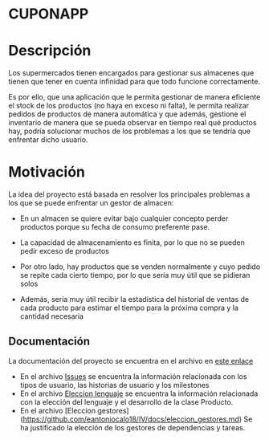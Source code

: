 
# CUPONAPP

  
  

# Descripción

Los supermercados tienen encargados para gestionar sus almacenes que tienen que tener en cuenta infinidad para que todo funcione correctamente.

Es por ello, que una aplicación que le permita gestionar de manera eficiente el stock de los productos (no haya en exceso ni falta), le permita realizar pedidos de productos de manera automática y que además, gestione el inventario de manera que se pueda observar en tiempo real qué productos hay, podría solucionar muchos de los problemas a los que se tendría que enfrentar dicho usuario.

  

# Motivación

La idea del proyecto está basada en resolver los principales problemas a los que se puede enfrentar un gestor de almacen:

- En un almacen se quiere evitar bajo cualquier concepto perder productos porque su fecha de consumo preferente pase.

- La capacidad de almacenamiento es finita, por lo que no se pueden pedir exceso de productos

- Por otro lado, hay productos que se venden normalmente y cuyo pedido se repite cada cierto tiempo, por lo que sería muy útil que se pidieran solos

- Además, sería muy útil recibir la estadística del historial de ventas de cada producto para estimar el tiempo para la próxima compra y la cantidad necesaria

  
  
  

## Documentación

  

La documentación del proyecto se encuentra en el archivo en [este enlace](https://github.com/eantoniocalo18/IV/tree/main/docs)

 - En el archivo [Issues](https://github.com/eantoniocalo18/IV/docs/ISSUES.md) se encuentra la información relacionada con los tipos de usuario, las historias de usuario y los milestones
 - En el archivo [Eleccion lenguaje](https://github.com/eantoniocalo18/IV/docs/eleccion_lenguaje.md) se encuentra la información relacionada con la elección del lenguaje y el desarrollo de la clase Producto.
 - En el archivo [Eleccion gestores] (https://github.com/eantoniocalo18/IV/docs/eleccion_gestores.md) Se ha justificado la elección de los gestores de dependencias y tareas.
